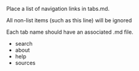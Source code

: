Place a list of navigation links in tabs.md.

All non-list items (such as this line) will be ignored

Each tab name should have an associated <tab name>.md file.

- search
- about
- help
- sources
